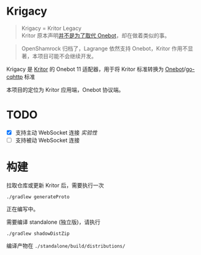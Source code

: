 # Krigacy

> Krigacy = Kritor Legacy  
> Kritor 原本声明[并不是为了取代 Onebot](https://github.com/KarinJS/kritor/commit/1ee33acec68922e58c9a4329b64de845ca390d32#diff-b335630551682c19a781afebcf4d07bf978fb1f8ac04c6bf87428ed5106870f5L23)，却在做着类似的事。

> OpenShamrock 归档了，Lagrange 依然支持 Onebot，Kritor 作用不显著，本项目可能不会继续开发。

Krigacy 是 [Kritor](https://github.com/KarinJS/kritor) 的 Onebot 11 适配器，用于将 Kritor 标准转换为 [Onebot](https://11.onebot.dev)/[go-cqhttp](https://docs.go-cqhttp.org/api) 标准

本项目的定位为 Kritor 应用端，Onebot 协议端。

# TODO

+ [x] 支持主动 WebSocket 连接 *实验性*
+ [ ] 支持被动 WebSocket 连接

# 构建

拉取仓库或更新 Kritor 后，需要执行一次
```shell
./gradlew generateProto
```

正在编写中。

需要编译 standalone (独立版)，请执行
```shell
./gradlew shadowDistZip
```
编译产物在 `./standalone/build/distributions/`
